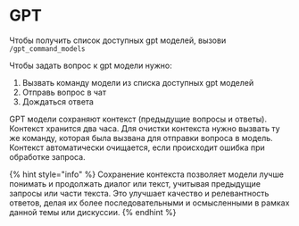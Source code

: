 # GPT

Чтобы получить список доступных gpt моделей, вызови `/gpt_command_models`

Чтобы задать вопрос к gpt модели нужно:

1. Вызвать команду модели из списка доступных gpt моделей
2. Отправь вопрос в чат
3. Дождаться ответа

GPT модели сохраняют контекст (предыдущие вопросы и ответы). Контекст хранится два часа. Для очистки контекста нужно вызвать ту же команду, которая была вызвана для отправки вопроса в модель. Контекст автоматически очищается, если происходит ошибка при обработке запроса.

{% hint style="info" %}
Сохранение контекста позволяет модели лучше понимать и продолжать диалог или текст, учитывая предыдущие запросы или части текста. Это улучшает качество и релевантность ответов, делая их более последовательными и осмысленными в рамках данной темы или дискуссии.
{% endhint %}
